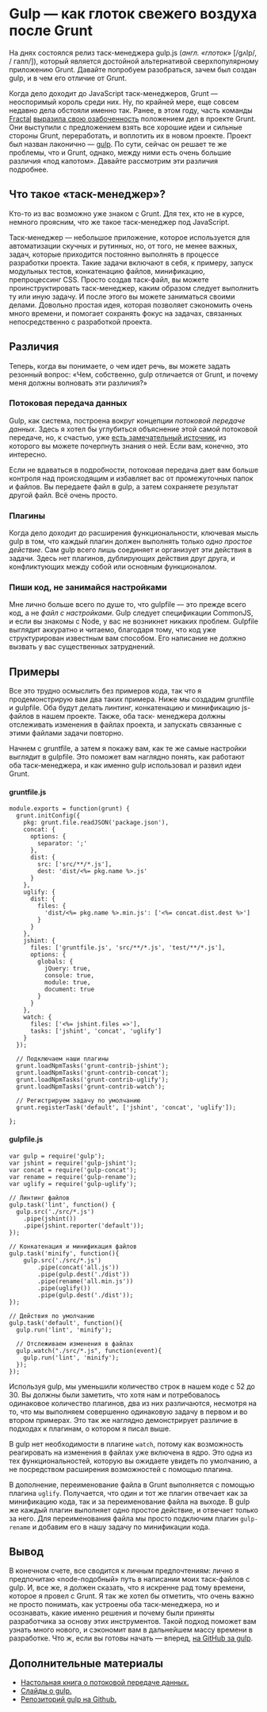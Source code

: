 # Gulp — как глоток свежего воздуха после Grunt

На днях состоялся релиз таск-менеджера gulp.js (*англ. «глоток»* [/gʌlp/, /
галп/]), который является достойной альтернативой 
сверхпопулярному приложению Grunt. Давайте попробуем 
разобраться, зачем был создан gulp, и в чем его отличие от Grunt. 

Когда дело доходит до JavaScript таск-менеджеров, Grunt — неоспоримый король 
среди них. Ну, по крайней мере, еще совсем недавно дела обстояли именно так. 
Ранее, в этом году, часть команды [Fractal][1] 
[выразила свою озабоченность][2] положением дел в проекте Grunt. 
Они выступили с предложением взять все хорошие идеи и сильные стороны Grunt, 
переработать, и воплотить их в новом проекте. 
Проект был назван лаконично — [gulp][3].
По сути, сейчас он решает те же проблемы, что и Grunt, однако, между ними есть 
очень большие различия «под капотом». Давайте рассмотрим эти различия 
подробнее.


## Что такое «таск-менеджер»?

Кто-то из вас возможно уже знаком с Grunt. Для тех, кто не в курсе,
немного проясним, что же такое таск-менеджер под JavaScript.

Таск-менеджер — небольшое приложение, которое используется для автоматизации
скучных и рутинных, но, от того, не менее важных, задач, которые приходится 
постоянно выполнять в процессе разработки проекта. Такие задачи включают в 
себя, к примеру, запуск модульных тестов, конкатенацию файлов, минификацию, 
препроцессинг CSS. Просто создав таск-файл, вы можете проинструктировать 
таск-менеджер, каким образом следует выполнить ту или иную задачу. 
И после этого вы можете заниматься своими делами. Довольно простая идея,
которая позволяет сэкономить очень много времени, и помогает сохранять фокус
на задачах, связанных непосредственно с разработкой проекта.


## Различия

Теперь, когда вы понимаете, о чем идет речь, вы можете задать резонный вопрос: 
«Чем, собственно, gulp отличается от Grunt, и почему меня должны волновать эти 
различия?»


### Потоковая передача данных

Gulp, как система, построена вокруг концепции *потоковой передаче данных*. 
Здесь я хотел бы углубиться объяснение этой самой потоковой передаче, но, к 
счастью, уже [есть замечательный источник][4], из которого вы можете 
почерпнуть знания о ней. Если вам, конечно, это интересно.

Если не вдаваться в подробности, потоковая передача дает вам больше контроля 
над происходящим и избавляет вас от промежуточных папок и файлов. Вы передаете 
файл в gulp, а затем сохраняете результат другой файл. Всё очень просто.


### Плагины

Когда дело доходит до расширения функциональности, ключевая мысль gulp в том, 
что каждый плагин должен выполнять только *одно простое действие*. Сам gulp 
всего лишь соединяет и организует эти действия в задачи. Здесь нет плагинов, 
дублирующих действия друг друга, и конфликтующих между собой или основным 
функционалом.


### Пиши код, не занимайся настройками

Мне лично больше всего по душе то, что gulpfile — это прежде всего код, а не 
*файл с настройками*. Gulp следует спецификации CommonJS, и если вы знакомы с 
Node, у вас не возникнет никаких проблем. Gulpfile выглядит аккуратно и 
читаемо, благодаря тому, что код уже структурирован известным вам способом. 
Его написание не должно вызвать у вас существенных затруднений.


## Примеры

Все это трудно осмыслить без примеров кода, так что я продемонстрирую вам два 
таких примера. Ниже мы создадим gruntfile и gulpfile. Оба будут делать 
линтинг, конкатенацию и минификацию js-файлов в нашем проекте. Также, оба таск-
менеджера должны отслеживать изменения в файлах проекта, и запускать
связанные с этими файлами задачи повторно.

Начнем с gruntfile, а затем я покажу вам, как те же самые настройки выглядит в 
gulpfile. Это поможет вам наглядно понять, как работают оба таск-менеджера, и 
как именно gulp использовал и развил идеи Grunt.


#### gruntfile.js

    module.exports = function(grunt) {
      grunt.initConfig({
        pkg: grunt.file.readJSON('package.json'),
        concat: {
          options: {
            separator: ';'
          },
          dist: {
            src: ['src/**/*.js'],
            dest: 'dist/<%= pkg.name %>.js'
          }
        },
        uglify: {
          dist: {
            files: {
              'dist/<%= pkg.name %>.min.js': ['<%= concat.dist.dest %>']
            }
          }
        },
        jshint: {
          files: ['gruntfile.js', 'src/**/*.js', 'test/**/*.js'],
          options: {
            globals: {
              jQuery: true,
              console: true,
              module: true,
              document: true
            }
          }
        },
        watch: {
          files: ['<%= jshint.files =>'],
          tasks: ['jshint', 'concat', 'uglify']
        }
      });
    
      // Подключаем наши плагины
      grunt.loadNpmTasks('grunt-contrib-jshint');
      grunt.loadNpmTasks('grunt-contrib-concat');
      grunt.loadNpmTasks('grunt-contrib-uglify');
      grunt.loadNpmTasks('grunt-contrib-watch');
    
      // Регистрируем задачу по умолчанию
      grunt.registerTask('default', ['jshint', 'concat', 'uglify']);
    
    };
    
    

#### gulpfile.js

    var gulp = require('gulp');
    var jshint = require('gulp-jshint');
    var concat = require('gulp-concat');
    var rename = require('gulp-rename');
    var uglify = require('gulp-uglify');
    
    // Линтинг файлов
    gulp.task('lint', function() {
      gulp.src('./src/*.js')
        .pipe(jshint())
        .pipe(jshint.reporter('default'));
    });
    
    // Конкатенация и минификация файлов
    gulp.task('minify', function(){
        gulp.src('./src/*.js')
            .pipe(concat('all.js'))
            .pipe(gulp.dest('./dist'))
            .pipe(rename('all.min.js'))
            .pipe(uglify())
            .pipe(gulp.dest('./dist'));
    });
    
    // Действия по умолчанию
    gulp.task('default', function(){
      gulp.run('lint', 'minify');
    
      // Отслеживаем изменения в файлах
      gulp.watch("./src/*.js", function(event){
        gulp.run('lint', 'minify');
      });
    });
    

Используя gulp, мы уменьшили количество строк в нашем коде с 52 до 30. 
Вы должны были заметить, что хотя нам и потребовалось одинаковое количество 
плагинов, два из них различаются, несмотря на то, что мы выполняем совершенно 
одинаковую задачу в первом и во втором примерах. Это так же наглядно 
демонстрирует различие в подходах к плагинам, о котором я писал выше.

В gulp нет необходимости в плагине `watch`, потому как возможность реагировать 
на изменения в файлах уже включена в ядро. Это одна из тех функциональностей, 
которую вы ожидаете увидеть по умолчанию, а не посредством расширения 
возможностей с помощью плагина.

В дополнение, переименование файла в Grunt выполняется с помощью плагина 
`uglify`. Получается, что один и тот же плагин отвечает как за минификацию 
кода, так и за переименование файла на выходе. 
В gulp же каждый плагин выполняет одно простое действие, и отвечает только за 
него. Для переименования файла мы просто подключим плагин `gulp-rename` и 
добавим его в нашу задачу по минификации кода.


## Вывод

В конечном счете, все сводится к личным предпочтениям: лично я предпочитаю
«node-подобный» путь в написании моих таск-файлов с gulp. И, все же, я должен
сказать, что я искренне рад тому времени, которое я провел с Grunt. 
Я так же хотел бы отметить, что очень важно не просто понимать, как устроены 
оба таск-менеджера, но и осознавать, какие именно решения и почему были 
приняты разработчика за основу этих инструментов. Такой подход поможет вам 
узнать много нового, и сэкономит вам в дальнейшем массу времени в разработке. 
Что ж, если вы готовы начать — вперед, [на GitHub за gulp][3].


## Дополнительные материалы

*   [Настольная книга о потоковой передаче данных.][4]
*   [Слайды о gulp.][2]
*   [Репозиторий gulp на Github.][3]

 [1]: http://wearefractal.com 
 [2]: http://slid.es/contra/gulp
 [3]: https://github.com/wearefractal/gulp 
 [4]: https://github.com/substack/stream-handbook
